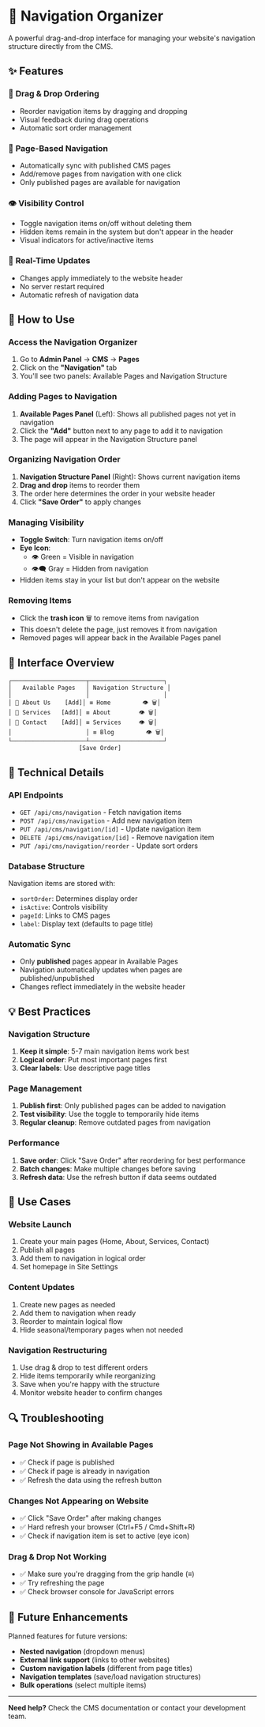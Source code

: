 # 🧭 Navigation Organizer

A powerful drag-and-drop interface for managing your website's navigation structure directly from the CMS.

## ✨ Features

### 🎯 **Drag & Drop Ordering**
- Reorder navigation items by dragging and dropping
- Visual feedback during drag operations
- Automatic sort order management

### 📄 **Page-Based Navigation**
- Automatically sync with published CMS pages
- Add/remove pages from navigation with one click
- Only published pages are available for navigation

### 👁️ **Visibility Control**
- Toggle navigation items on/off without deleting them
- Hidden items remain in the system but don't appear in the header
- Visual indicators for active/inactive items

### 🔄 **Real-Time Updates**
- Changes apply immediately to the website header
- No server restart required
- Automatic refresh of navigation data

## 🚀 How to Use

### Access the Navigation Organizer
1. Go to **Admin Panel** → **CMS** → **Pages**
2. Click on the **"Navigation"** tab
3. You'll see two panels: Available Pages and Navigation Structure

### Adding Pages to Navigation
1. **Available Pages Panel** (Left): Shows all published pages not yet in navigation
2. Click the **"Add"** button next to any page to add it to navigation
3. The page will appear in the Navigation Structure panel

### Organizing Navigation Order
1. **Navigation Structure Panel** (Right): Shows current navigation items
2. **Drag and drop** items to reorder them
3. The order here determines the order in your website header
4. Click **"Save Order"** to apply changes

### Managing Visibility
- **Toggle Switch**: Turn navigation items on/off
- **Eye Icon**: 
  - 👁️ Green = Visible in navigation
  - 👁️‍🗨️ Gray = Hidden from navigation
- Hidden items stay in your list but don't appear on the website

### Removing Items
- Click the **trash icon** 🗑️ to remove items from navigation
- This doesn't delete the page, just removes it from navigation
- Removed pages will appear back in the Available Pages panel

## 🎨 Interface Overview

```
┌─────────────────────┬─────────────────────┐
│   Available Pages   │ Navigation Structure │
│                     │                     │
│ 📄 About Us    [Add]│ ≡ Home         👁️ 🗑️│
│ 📄 Services   [Add]│ ≡ About        👁️ 🗑️│
│ 📄 Contact    [Add]│ ≡ Services     👁️ 🗑️│
│                     │ ≡ Blog         👁️ 🗑️│
└─────────────────────┴─────────────────────┘
                    [Save Order]
```

## 🔧 Technical Details

### API Endpoints
- `GET /api/cms/navigation` - Fetch navigation items
- `POST /api/cms/navigation` - Add new navigation item
- `PUT /api/cms/navigation/[id]` - Update navigation item
- `DELETE /api/cms/navigation/[id]` - Remove navigation item
- `PUT /api/cms/navigation/reorder` - Update sort orders

### Database Structure
Navigation items are stored with:
- `sortOrder`: Determines display order
- `isActive`: Controls visibility
- `pageId`: Links to CMS pages
- `label`: Display text (defaults to page title)

### Automatic Sync
- Only **published** pages appear in Available Pages
- Navigation automatically updates when pages are published/unpublished
- Changes reflect immediately in the website header

## 💡 Best Practices

### Navigation Structure
1. **Keep it simple**: 5-7 main navigation items work best
2. **Logical order**: Put most important pages first
3. **Clear labels**: Use descriptive page titles

### Page Management
1. **Publish first**: Only published pages can be added to navigation
2. **Test visibility**: Use the toggle to temporarily hide items
3. **Regular cleanup**: Remove outdated pages from navigation

### Performance
1. **Save order**: Click "Save Order" after reordering for best performance
2. **Batch changes**: Make multiple changes before saving
3. **Refresh data**: Use the refresh button if data seems outdated

## 🎯 Use Cases

### Website Launch
1. Create your main pages (Home, About, Services, Contact)
2. Publish all pages
3. Add them to navigation in logical order
4. Set homepage in Site Settings

### Content Updates
1. Create new pages as needed
2. Add them to navigation when ready
3. Reorder to maintain logical flow
4. Hide seasonal/temporary pages when not needed

### Navigation Restructuring
1. Use drag & drop to test different orders
2. Hide items temporarily while reorganizing
3. Save when you're happy with the structure
4. Monitor website header to confirm changes

## 🔍 Troubleshooting

### Page Not Showing in Available Pages
- ✅ Check if page is published
- ✅ Check if page is already in navigation
- ✅ Refresh the data using the refresh button

### Changes Not Appearing on Website
- ✅ Click "Save Order" after making changes
- ✅ Hard refresh your browser (Ctrl+F5 / Cmd+Shift+R)
- ✅ Check if navigation item is set to active (eye icon)

### Drag & Drop Not Working
- ✅ Make sure you're dragging from the grip handle (≡)
- ✅ Try refreshing the page
- ✅ Check browser console for JavaScript errors

## 🚀 Future Enhancements

Planned features for future versions:
- **Nested navigation** (dropdown menus)
- **External link support** (links to other websites)
- **Custom navigation labels** (different from page titles)
- **Navigation templates** (save/load navigation structures)
- **Bulk operations** (select multiple items)

---

**Need help?** Check the CMS documentation or contact your development team.
